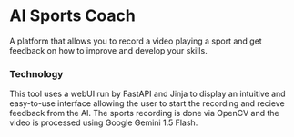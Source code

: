 # AI Sports Coach

A platform that allows you to record a video playing a sport and get feedback on how to improve and develop your skills.

### Technology
This tool uses a webUI run by FastAPI and Jinja to display an intuitive and easy-to-use interface allowing the user to start the recording and recieve feedback from the AI. The sports recording is done via OpenCV and the video is processed using Google Gemini 1.5 Flash.